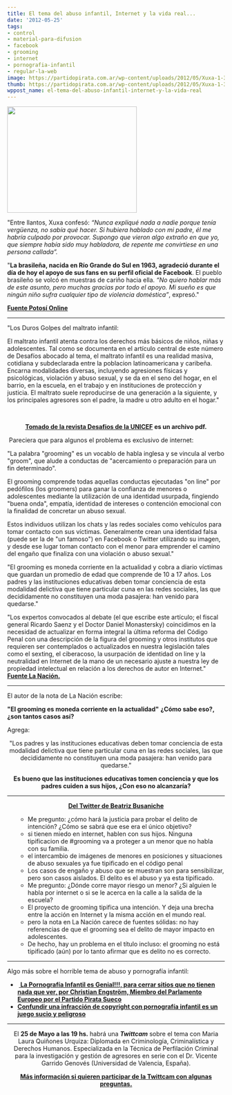 ```yaml
---
title: El tema del abuso infantil, Internet y la vida real...
date: '2012-05-25'
tags:
- control
- material-para-difusion
- facebook
- grooming
- internet
- pornografia-infantil
- regular-la-web
image: https://partidopirata.com.ar/wp-content/uploads/2012/05/Xuxa-1-300x246.jpg
thumb: https://partidopirata.com.ar/wp-content/uploads/2012/05/Xuxa-1-300x246-150x150.jpg
wppost_name: el-tema-del-abuso-infantil-internet-y-la-vida-real
---
```


<a href="https://partidopirata.com.ar/wp-content/uploads/2012/05/Xuxa-1-300x246.jpg"><img class="size-full wp-image-4567" title="Xuxa-1-300x246" src="https://partidopirata.com.ar/wp-content/uploads/2012/05/Xuxa-1-300x246.jpg" alt="" width="300" height="246" /></a>


"Entre llantos, Xuxa confesó: <em>“Nunca expliqué nada a nadie porque tenía vergüenza, no sabía qué hacer. Si hubiera hablado con mi padre, él me habría culpado por provocar. Supongo que vieron algo extraño en que yo, que siempre había sido muy habladora, de repente me convirtiese en una persona callada”.</em>

"<strong>La brasileña, nacida en Río Grande do Sul en 1963, agradeció durante el día de hoy el apoyo de sus fans en su perfil oficial de Facebook</strong>. El pueblo brasileño se volcó en muestras de cariño hacia ella.<em> “No quiero hablar más de este asunto, pero muchas gracias por todo el apoyo. Mi sueño es que ningún niño sufra cualquier tipo de violencia doméstica”</em>, expresó."

<strong><a href="http://potosionline.com/2012/05/21/xuxa-confiesa-que-en-su-ninez-fue-abusada-sexualmente-por-tres-hombres/" target="_blank">Fuente Potosí Online</a></strong>

<hr />

"Los Duros Golpes del maltrato infantil:

El maltrato infantil atenta contra los derechos más básicos de niños, niñas y adolescentes.
Tal como se documenta en el artículo central de este número de Desafíos abocado al tema, el maltrato infantil es una realidad masiva, cotidiana y subdeclarada entre la poblacion latinoamericana y caribeña. Encarna modalidades diversas, incluyendo agresiones físicas y psicológicas, violación y abuso sexual, y se da en el seno del hogar, en el barrio, en la escuela, en el trabajo y en instituciones de protección y justicia. El maltrato suele reproducirse de una generación a la siguiente, y los principales agresores son el padre, la madre u otro adulto en el hogar."

&nbsp;
<p style="text-align: center;"><strong><a href="http://www.unicef.org/lac/Boletin-Desafios9-CEPAL-UNICEF%281%29.pdf" target="_blank">Tomado de la revista Desafios de la UNICEF</a> es un archivo pdf.</strong></p>
 Pareciera que para algunos el problema es exclusivo de internet:

"La palabra "grooming" es un vocablo de habla inglesa y se vincula al verbo "groom", que alude a conductas de "acercamiento o preparación para un fin determinado".

El grooming comprende todas aquellas conductas ejecutadas "on line" por pedófilos (los groomers) para ganar la confianza de menores o adolescentes mediante la utilización de una identidad usurpada, fingiendo "buena onda", empatía, identidad de intereses o contención emocional con la finalidad de concretar un abuso sexual.

Estos individuos utilizan los chats y las redes sociales como vehículos para tomar contacto con sus víctimas. Generalmente crean una identidad falsa (puede ser la de "un famoso") en Facebook o Twitter utilizando su imagen, y desde ese lugar toman contacto con el menor para emprender el camino del engaño que finaliza con una violación o abuso sexual."

"El grooming es moneda corriente en la actualidad y cobra a diario víctimas que guardan un promedio de edad que comprende de 10 a 17 años. Los padres y las instituciones educativas deben tomar conciencia de esta modalidad delictiva que tiene particular cuna en las redes sociales, las que decididamente no constituyen una moda pasajera: han venido para quedarse."

"Los expertos convocados al debate (el que escribe este artículo; el fiscal general Ricardo Saenz y el Doctor Daniel Monastersky) coincidimos en la necesidad de actualizar en forma integral la última reforma del Código Penal con una descripción de la figura del grooming y otros institutos que requieren ser contemplados o actualizados en nuestra legislación tales como el sexting, el ciberacoso, la usurpación de identidad on line y la neutralidad en Internet de la mano de un necesario ajuste a nuestra ley de propiedad intelectual en relación a los derechos de autor en Internet."
<strong><a href="http://www.lanacion.com.ar/1475169-grooming-el-delito-de-mayor-impacto-sobre-adolescentes-en-la-web" target="_blank">Fuente La Nación.</a>
</strong>

<hr />

El autor de la nota de La Nación escribe:

<strong>"El grooming es moneda corriente en la actualidad"</strong>
<strong> ¿Cómo sabe eso?, ¿son tantos casos así?</strong>

Agrega:
<p style="text-align: center;">"Los padres y las instituciones educativas deben tomar conciencia de esta modalidad delictiva que tiene particular cuna en las redes sociales, las que decididamente no constituyen una moda pasajera: han venido para quedarse."</p>
<p style="text-align: center;"><strong>Es bueno que las instituciones educativas tomen conciencia y que los padres cuiden a sus hijos, ¿Con eso no alcanzaría?
</strong></p>


<hr />
<p style="text-align: center;"><strong><a href="https://twitter.com/@beabusaniche" target="_blank">Del Twitter de Beatriz Busaniche</a></strong></p>

<ul>
<ul>
	<li>Me pregunto: ¿cómo hará la justicia para probar el delito de intención? ¿Cómo se sabrá que ese era el único objetivo?</li>
	<li>si tienen miedo en internet, hablen con sus hijos. Ninguna tipificacion de #grooming va a proteger a un menor que no habla con su familia.</li>
	<li>el intercambio de imágenes de menores en posiciones y situaciones de abuso sexuales ya fue tipificado en el código penal</li>
	<li>Los casos de engaño y abuso que se muestran son para sensibilizar, pero son casos aislados. El delito es el abuso y ya esta tipificado.</li>
	<li>Me pregunto: ¿Dónde corre mayor riesgo un menor? ¿Si alguien le habla por internet o si se le acerca en la calle a la salida de la escuela?</li>
	<li>El proyecto de grooming tipifica una intención. Y deja una brecha entre la acción en Internet y la misma acción en el mundo real.</li>
	<li>pero la nota en La Nación carece de fuentes sólidas: no hay referencias de que el grooming sea el delito de mayor impacto en adolescentes.</li>
	<li>De hecho, hay un problema en el título incluso: el grooming no está tipificado (aún) por lo tanto afirmar que es delito no es correcto.</li>
</ul>
</ul>

<hr />

<strong></strong>Algo más sobre el horrible tema de abuso y pornografía infantil:
<ul>
	<li><strong> <a href="http://partido-pirata.blogspot.com.br/2010/05/la-pornografia-infantil-es-genial.html"> La Pornografía Infantil es Genial!!!, para cerrar sitios que no tienen nada que ver, por Christian Engström, Miembro del Parlamento Europeo por el Partido Pirata Sueco</a></strong></li>
	<li><strong><a href="https://partidopirata.com.ar/4320/confundir-una-infraccion-de-copyright-con-la-pornografia-infantil-es-un-juego-sucio-y-peligroso">Confundir una infracción de copyright con pornografía infantil es un juego sucio y peligroso</a></strong></li>
</ul>

<hr />
<p style="text-align: center;">El <strong>25 de Mayo a las 19 hs.</strong> habrá una <strong><em>Twittcam</em></strong> sobre el tema con Maria Laura Quiñones Urquiza:
Diplomada en Criminología, Criminalística y Derechos Humanos. Especializada en la Técnica de Perfilación Criminal para la investigación y gestión de agresores en serie con el Dr. Vicente Garrido Genovés (Universidad de Valencia, España).</p>
<p style="text-align: center;"><strong><a href="http://adostwitts.blogspot.com/2012/05/viernes-25-de-mayo-despues-del-locro.html" target="_blank">Más información si quieren participar de la Twittcam con algunas preguntas.</a></strong></p>
